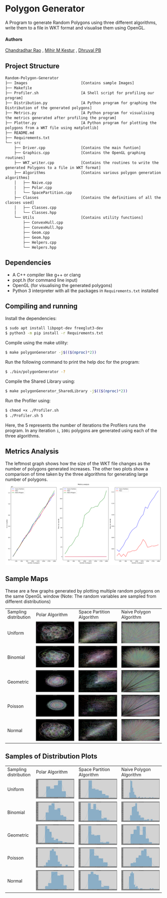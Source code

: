 # Polygon Generator
A Program to generate Random Polygons using three different algorithms, write them to a file in WKT format and visualise them using OpenGL.<br>
#### Authors 
[Chandradhar Rao](https://github.com/chandradharrao) , [Mihir M Kestur](https://github.com/mihirkestur) , [Dhruval PB](https://github.com/Dhruval360)
## Project Structure
```
Random-Polygon-Generator
├── Images                        [Contains sample Images]
├── Makefile
├── Profiler.sh                   [A Shell script for profiling our program]
├── Distribution.py               [A Python program for graphing the Distribution of the generated polygons]
├── Metrics.py                    [A Python program for visualising the metrics generated after profiling the program]
├── Plotter.py                    [A Python program for plotting the polygons from a WKT file using matplotlib]
├── README.md
├── Requirements.txt
└── src
    ├── Driver.cpp                [Contains the main funtion]
    ├── Graphics.cpp              [Contains the OpenGL graphing routines]
    ├── WKT_writer.cpp            [Contains the routines to write the generated Polygons to a file in WKT format]
    ├── Algorithms                [Contains various polygon generation algorithms]
    │   ├── Naive.cpp
    │   ├── Polar.cpp
    │   └── SpacePartition.cpp
    ├── Classes                   [Contains the definitions of all the classes used]
    │   ├── Classes.cpp               
    │   └── Classes.hpp               
    └── Utils                     [Contains utility functions]
        ├── ConvexHull.cpp
        ├── ConvexHull.hpp
        ├── Geom.cpp
        ├── Geom.hpp
        ├── Helpers.cpp
        └── Helpers.hpp
```

## Dependencies
- A C++ compiler like g++ or clang
- popt.h (for command line input)
- OpenGL (for visualising the generated polygons)
- Python 3 interpreter with all the packages in `Requirements.txt` installed
## Compiling and running
Install the dependencies:

```bash
$ sudo apt install libpopt-dev freeglut3-dev
$ python3 -m pip install -r Requirements.txt
```
Compile using the make utility:

```bash
$ make polygonGenerator -j$(($(nproc)*2))
```

Run the following command to print the help doc for the program:
```bash
$ ./bin/polygonGenerator -?
```

Compile the Shared Library using:
```bash
$ make polygonGenerator_SharedLibrary -j$(($(nproc)*2))
```

Run the Profiler using:
```bash
$ chmod +x ./Profiler.sh
$ ./Profiler.sh 5
```
Here, the 5 represents the number of iterations the Profilers runs the program. In any iteration `i`, `100i` polygons are generated using each of the three algorithms.

## Metrics Analysis
The leftmost graph shows how the size of the WKT file changes as the number of polygons generated increases. The other two plots show a comparison of time taken by the three algorithms for generating large number of polygons. 
![](Images/metrics.png)

## Sample Maps
These are a few graphs generated by plotting multiple random polygons on the same OpenGL window
(Note: The random variables are sampled from different distributions)
<table>
    <tr>
        <td>Sampling distribution</td>
        <td>Polar Algorithm</td>
        <td>Space Partition Algorithm</td>
        <td>Naive Polygon Algorithm</td>
    </tr>
    <tr>
        <td>Uniform</td>
        <td valign="top"><img src="Images/p_g_1.png"></td>
        <td valign="top"><img src="Images/s_g_1.png"></td>
        <td valign="top"><img src="Images/n_g_1.png"></td>
    </tr>
    <tr>
        <td>Binomial</td>
        <td valign="top"><img src="Images/p_g_2.png"></td>
        <td valign="top"><img src="Images/s_g_2.png"></td>
        <td valign="top"><img src="Images/n_g_2.png"></td>
    </tr>
    <tr>
        <td>Geometric</td>
        <td valign="top"><img src="Images/p_g_3.png"></td>
        <td valign="top"><img src="Images/s_g_3.png"></td>
        <td valign="top"><img src="Images/n_g_3.png"></td>
    </tr>
    <tr>
        <td>Poisson</td>
        <td valign="top"><img src="Images/p_g_4.png"></td>
        <td valign="top"><img src="Images/s_g_4.png"></td>
        <td valign="top"><img src="Images/n_g_4.png"></td>
    </tr>
    <tr>
        <td>Normal</td>
        <td valign="top"><img src="Images/p_g_5.png"></td>
        <td valign="top"><img src="Images/s_g_5.png"></td>
        <td valign="top"><img src="Images/n_g_5.png"></td>
    </tr>
</table>

## Samples of Distribution Plots

<table>
  <tr>
    <td>Sampling distribution</td>
    <td>Polar Algorithm</td>
    <td>Space Partition Algorithm</td>
    <td>Naive Polygon Algorithm</td>
  </tr>
  <tr>
    <td>Uniform</td>
    <td valign="top"><img src="Images/p_d_1.png"></td>
    <td valign="top"><img src="Images/s_d_1.png"></td>
    <td valign="top"><img src="Images/n_d_1.png"></td>
  </tr>
  <tr>
    <td>Binomial</td>
    <td valign="top"><img src="Images/p_d_2.png"></td>
    <td valign="top"><img src="Images/s_d_2.png"></td>
    <td valign="top"><img src="Images/n_d_2.png"></td>
  </tr>
  <tr>
    <td>Geometric</td>
    <td valign="top"><img src="Images/p_d_3.png"></td>
    <td valign="top"><img src="Images/s_d_3.png"></td>
    <td valign="top"><img src="Images/n_d_3.png"></td>
  </tr>
  <tr>
    <td>Poisson</td>
    <td valign="top"><img src="Images/p_d_4.png"></td>
    <td valign="top"><img src="Images/s_d_4.png"></td>
    <td valign="top"><img src="Images/n_d_4.png"></td>
  </tr>
  <tr>
    <td>Normal</td>
    <td valign="top"><img src="Images/p_d_5.png"></td>
    <td valign="top"><img src="Images/s_d_5.png"></td>
    <td valign="top"><img src="Images/n_d_5.png"></td>
  </tr>
 </table>

